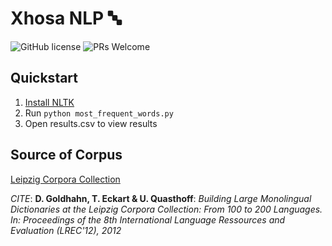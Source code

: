 # Xhosa NLP 🔤

 ![GitHub license](https://img.shields.io/badge/license-MIT-blue.svg)
 ![PRs Welcome](https://img.shields.io/badge/PRs-welcome-brightgreen.svg)

## Quickstart

1. [Install NLTK](http://www.nltk.org/install.html)
2. Run `python most_frequent_words.py`
3. Open results.csv to view results

## Source of Corpus
[Leipzig Corpora Collection](http://wortschatz.uni-leipzig.de/en/download)

*CITE*: 
**D. Goldhahn, T. Eckart & U. Quasthoff**: *Building Large Monolingual Dictionaries at the Leipzig Corpora Collection: From 100 to 200 Languages. In: Proceedings of the 8th International Language Ressources and Evaluation (LREC'12), 2012*

